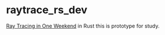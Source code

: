# raytrace_rs_dev
[Ray Tracing in One Weekend](https://raytracing.github.io/books/RayTracingInOneWeekend.html) in Rust
this is prototype for study.